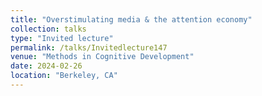 ```yaml
---
title: "Overstimulating media & the attention economy"
collection: talks
type: "Invited lecture"
permalink: /talks/Invitedlecture147
venue: "Methods in Cognitive Development"
date: 2024-02-26
location: "Berkeley, CA"
---
```

